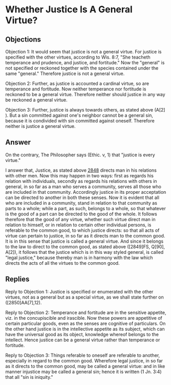 # Whether Justice Is A General Virtue?

## Objections

Objection 1: It would seem that justice is not a general virtue. For justice is specified with the other virtues, according to Wis. 8:7, "She teacheth temperance and prudence, and justice, and fortitude." Now the "general" is not specified or reckoned together with the species contained under the same "general." Therefore justice is not a general virtue.

Objection 2: Further, as justice is accounted a cardinal virtue, so are temperance and fortitude. Now neither temperance nor fortitude is reckoned to be a general virtue. Therefore neither should justice in any way be reckoned a general virtue.

Objection 3: Further, justice is always towards others, as stated above (A[2] ). But a sin committed against one's neighbor cannot be a general sin, because it is condivided with sin committed against oneself. Therefore neither is justice a general virtue.

## Answer

On the contrary, The Philosopher says (Ethic. v, 1) that "justice is every virtue."

I answer that, Justice, as stated above [2848](A[2]) directs man in his relations with other men. Now this may happen in two ways: first as regards his relation with individuals, secondly as regards his relations with others in general, in so far as a man who serves a community, serves all those who are included in that community. Accordingly justice in its proper acceptation can be directed to another in both these senses. Now it is evident that all who are included in a community, stand in relation to that community as parts to a whole; while a part, as such, belongs to a whole, so that whatever is the good of a part can be directed to the good of the whole. It follows therefore that the good of any virtue, whether such virtue direct man in relation to himself, or in relation to certain other individual persons, is referable to the common good, to which justice directs: so that all acts of virtue can pertain to justice, in so far as it directs man to the common good. It is in this sense that justice is called a general virtue. And since it belongs to the law to direct to the common good, as stated above ([2849]FS, Q[90], A[2]), it follows that the justice which is in this way styled general, is called "legal justice," because thereby man is in harmony with the law which directs the acts of all the virtues to the common good.

## Replies

Reply to Objection 1: Justice is specified or enumerated with the other virtues, not as a general but as a special virtue, as we shall state further on ([2850]AA[7],12).

Reply to Objection 2: Temperance and fortitude are in the sensitive appetite, viz. in the concupiscible and irascible. Now these powers are appetitive of certain particular goods, even as the senses are cognitive of particulars. On the other hand justice is in the intellective appetite as its subject, which can have the universal good as its object, knowledge whereof belongs to the intellect. Hence justice can be a general virtue rather than temperance or fortitude.

Reply to Objection 3: Things referable to oneself are referable to another, especially in regard to the common good. Wherefore legal justice, in so far as it directs to the common good, may be called a general virtue: and in like manner injustice may be called a general sin; hence it is written (1 Jn. 3:4) that all "sin is iniquity."